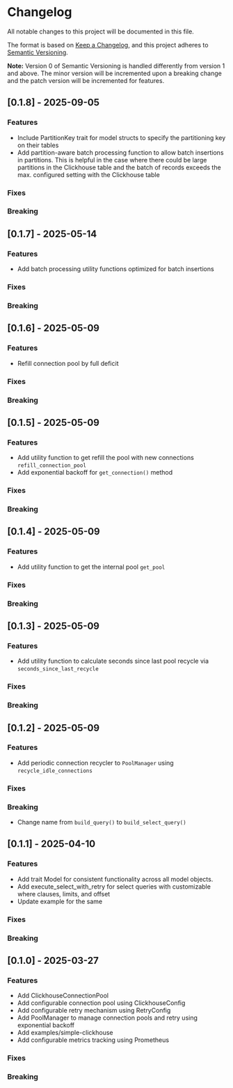 # Changelog

All notable changes to this project will be documented in this file.

The format is based on [Keep a Changelog](https://keepachangelog.com/en/1.0.0/),
and this project adheres to [Semantic Versioning](https://semver.org/spec/v2.0.0.html).

**Note:** Version 0 of Semantic Versioning is handled differently from version 1 and above.
The minor version will be incremented upon a breaking change and the patch version will be incremented for features.

## [0.1.8] - 2025-09-05

### Features

- Include PartitionKey trait for model structs to specify the partitioning key on their tables
- Add partition-aware batch processing function to allow batch insertions in partitions. This is helpful in the case where there could be large partitions in the Clickhouse table and the batch of records exceeds the max. configured setting with the Clickhouse table

### Fixes

### Breaking

## [0.1.7] - 2025-05-14

### Features

- Add batch processing utility functions optimized for batch insertions

### Fixes

### Breaking

## [0.1.6] - 2025-05-09

### Features

- Refill connection pool by full deficit

### Fixes

### Breaking

## [0.1.5] - 2025-05-09

### Features

- Add utility function to get refill the pool with new connections `refill_connection_pool`
- Add exponential backoff for `get_connection()` method 

### Fixes

### Breaking

## [0.1.4] - 2025-05-09

### Features

- Add utility function to get the internal pool `get_pool`

### Fixes

### Breaking

## [0.1.3] - 2025-05-09

### Features

- Add utility function to calculate seconds since last pool recycle via `seconds_since_last_recycle`

### Fixes

### Breaking

## [0.1.2] - 2025-05-09

### Features

- Add periodic connection recycler to `PoolManager` using `recycle_idle_connections`

### Fixes

### Breaking

- Change name from `build_query()` to `build_select_query()`

## [0.1.1] - 2025-04-10

### Features

- Add trait Model for consistent functionality across all model objects.
- Add execute_select_with_retry for select queries with customizable where clauses, limits, and offset
- Update example for the same

### Fixes

### Breaking

## [0.1.0] - 2025-03-27

### Features

- Add ClickhouseConnectionPool
- Add configurable connection pool using ClickhouseConfig
- Add configurable retry mechanism using RetryConfig
- Add PoolManager to manage connection pools and retry using exponential backoff
- Add examples/simple-clickhouse
- Add configurable metrics tracking using Prometheus

### Fixes

### Breaking
